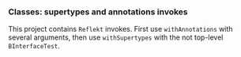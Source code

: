 ### Classes: supertypes and annotations invokes

This project contains `Reflekt` invokes. 
First use `withAnnotations` with several arguments,
then use `withSupertypes` with the not top-level `BInterfaceTest`.
